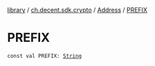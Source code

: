 [library](../../index.md) / [ch.decent.sdk.crypto](../index.md) / [Address](index.md) / [PREFIX](./-p-r-e-f-i-x.md)

# PREFIX

`const val PREFIX: `[`String`](https://kotlinlang.org/api/latest/jvm/stdlib/kotlin/-string/index.html)